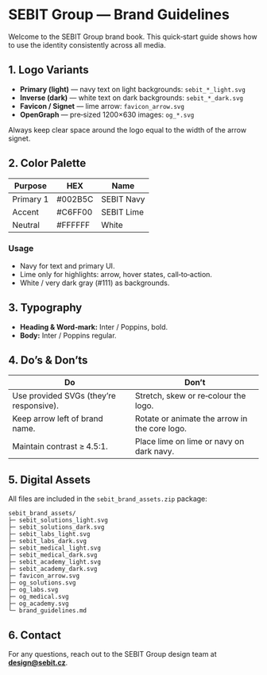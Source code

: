 
# SEBIT Group — Brand Guidelines

Welcome to the SEBIT Group brand book. This quick‑start guide shows how to use the identity consistently across all media.

## 1. Logo Variants
- **Primary (light)** — navy text on light backgrounds: `sebit_*_light.svg`
- **Inverse (dark)** — white text on dark backgrounds: `sebit_*_dark.svg`
- **Favicon / Signet** — lime arrow: `favicon_arrow.svg`
- **OpenGraph** — pre‑sized 1200×630 images: `og_*.svg`

Always keep clear space around the logo equal to the width of the arrow signet.

## 2. Color Palette

| Purpose | HEX | Name |
|---------|-----|------|
| Primary 1 | #002B5C | SEBIT Navy |
| Accent   | #C6FF00 | SEBIT Lime |
| Neutral  | #FFFFFF | White |

### Usage
- Navy for text and primary UI.
- Lime only for highlights: arrow, hover states, call‑to‑action.
- White / very dark gray (#111) as backgrounds.

## 3. Typography
- **Heading & Word‑mark:** Inter / Poppins, bold.
- **Body:** Inter / Poppins regular.

## 4. Do’s & Don’ts
| Do | Don’t |
|----|-------|
| Use provided SVGs (they’re responsive). | Stretch, skew or re‑colour the logo. |
| Keep arrow left of brand name. | Rotate or animate the arrow in the core logo. |
| Maintain contrast ≥ 4.5:1. | Place lime on lime or navy on dark navy. |

## 5. Digital Assets
All files are included in the `sebit_brand_assets.zip` package:
```
sebit_brand_assets/
├─ sebit_solutions_light.svg
├─ sebit_solutions_dark.svg
├─ sebit_labs_light.svg
├─ sebit_labs_dark.svg
├─ sebit_medical_light.svg
├─ sebit_medical_dark.svg
├─ sebit_academy_light.svg
├─ sebit_academy_dark.svg
├─ favicon_arrow.svg
├─ og_solutions.svg
├─ og_labs.svg
├─ og_medical.svg
├─ og_academy.svg
└─ brand_guidelines.md
```

## 6. Contact
For any questions, reach out to the SEBIT Group design team at **design@sebit.cz**.
